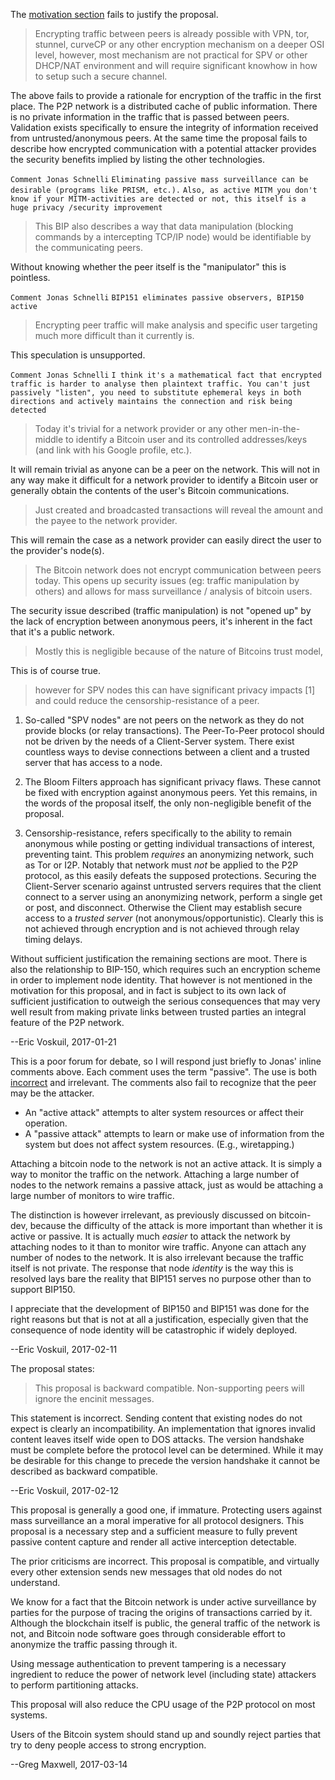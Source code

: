 The [motivation section](https://github.com/bitcoin/bips/blob/master/bip-0151.mediawiki#motivation) fails to justify the proposal.

> Encrypting traffic between peers is already possible with VPN, tor, stunnel, curveCP or any other encryption mechanism on a deeper OSI level, however, most mechanism are not practical for SPV or other DHCP/NAT environment and will require significant knowhow in how to setup such a secure channel.

The above fails to provide a rationale for encryption of the traffic in the first place. The P2P network is a distributed cache of public information. There is no private information in the traffic that is passed between peers. Validation exists specifically to ensure the integrity of information received from untrusted/anonymous peers. At the same time the proposal fails to describe how encrypted communication with a potential attacker provides the security benefits implied by listing the other technologies.

`Comment Jonas Schnelli`
`Eliminating passive mass surveillance can be desirable (programs like PRISM, etc.).`
`Also, as active MITM you don't know if your MITM-activities are detected or not, this itself is a huge privacy /security improvement`

> This BIP also describes a way that data manipulation (blocking commands by a intercepting TCP/IP node) would be identifiable by the communicating peers.

Without knowing whether the peer itself is the "manipulator" this is pointless.

`Comment Jonas Schnelli`
`BIP151 eliminates passive observers, BIP150 active`

> Encrypting peer traffic will make analysis and specific user targeting much more difficult than it currently is.

This speculation is unsupported.

`Comment Jonas Schnelli`
`I think it's a mathematical fact that encrypted traffic is harder to analyse then plaintext traffic. You can't just passively "listen", you need to substitute ephemeral keys in both directions and actively maintains the connection and risk being detected`

> Today it's trivial for a network provider or any other men-in-the-middle to identify a Bitcoin user and its controlled addresses/keys (and link with his Google profile, etc.).

It will remain trivial as anyone can be a peer on the network. This will not in any way make it difficult for a network provider to identify a Bitcoin user or generally obtain the contents of the user's Bitcoin communications.

> Just created and broadcasted transactions will reveal the amount and the payee to the network provider.

This will remain the case as a network provider can easily direct the user to the provider's node(s).

> The Bitcoin network does not encrypt communication between peers today. This opens up security issues (eg: traffic manipulation by others) and allows for mass surveillance / analysis of bitcoin users.

The security issue described (traffic manipulation) is not "opened up" by the lack of encryption between anonymous peers, it's inherent in the fact that it's a public network.

> Mostly this is negligible because of the nature of Bitcoins trust model,

This is of course true.

> however for SPV nodes this can have significant privacy impacts [1] and could reduce the censorship-resistance of a peer.

1. So-called "SPV nodes" are not peers on the network as they do not provide blocks (or relay transactions). The Peer-To-Peer protocol should not be driven by the needs of a Client-Server system. There exist countless ways to devise connections between a client and a trusted server that has access to a node.

2. The Bloom Filters approach has significant privacy flaws. These cannot be fixed with encryption against anonymous peers. Yet this remains, in the words of the proposal itself, the only non-negligible benefit of the proposal.

3. Censorship-resistance, refers specifically to the ability to remain anonymous while posting or getting individual transactions of interest, preventing taint. This problem *requires* an anonymizing network, such as Tor or I2P. Notably that network must *not* be applied to the P2P protocol, as this easily defeats the supposed protections. Securing the Client-Server scenario against untrusted servers requires that the client connect to a server using an anonymizing network, perform a single get or post, and disconnect. Otherwise the Client may establish secure access to a *trusted server* (not anonymous/opportunistic). Clearly this is not achieved through encryption and is not achieved through relay timing delays.

Without sufficient justification the remaining sections are moot. There is also the relationship to BIP-150, which requires such an encryption scheme in order to implement node identity. That however is not mentioned in the motivation for this proposal, and in fact is subject to its own lack of sufficient justification to outweigh the serious consequences that may very well result from making private links between trusted parties an integral feature of the P2P network.

--Eric Voskuil, 2017-01-21

This is a poor forum for debate, so I will respond just briefly to Jonas' inline comments above. Each comment uses the term "passive". The use is both [incorrect](https://en.wikipedia.org/wiki/Attack_(computing)) and irrelevant. The comments also fail to recognize that the peer may be the attacker.

* An "active attack" attempts to alter system resources or affect their operation.
* A "passive attack" attempts to learn or make use of information from the system but does not affect system resources. (E.g., wiretapping.)

Attaching a bitcoin node to the network is not an active attack. It is simply a way to monitor the traffic on the network. Attaching a large number of nodes to the network remains a passive attack, just as would be attaching a large number of monitors to wire traffic.

The distinction is however irrelevant, as previously discussed on bitcoin-dev, because the difficulty of the attack is more important than whether it is active or passive. It is actually much *easier* to attack the network by attaching nodes to it than to monitor wire traffic. Anyone can attach any number of nodes to the network. It is also irrelevant because the traffic itself is not private. The response that node *identity* is the way this is resolved lays bare the reality that BIP151 serves no purpose other than to support BIP150.

I appreciate that the development of BIP150 and BIP151 was done for the right reasons but that is not at all a justification, especially given that the consequence of node identity will be catastrophic if widely deployed.

--Eric Voskuil, 2017-02-11

The proposal states:

> This proposal is backward compatible. Non-supporting peers will ignore the encinit messages.

This statement is incorrect. Sending content that existing nodes do not expect is clearly an incompatibility. An implementation that ignores invalid content leaves itself wide open to DOS attacks. The version handshake must be complete before the protocol level can be determined. While it may be desirable for this change to precede the version handshake it cannot be described as backward compatible.

--Eric Voskuil, 2017-02-12


This proposal is generally a good one, if immature. Protecting
users against mass surveillance an a moral imperative for all protocol
designers. This proposal is a necessary step and a sufficient measure to
fully prevent passive content capture and render all active interception
detectable.

The prior criticisms are incorrect. This proposal is compatible, and 
virtually every other extension sends new messages that old nodes
do not understand. 

We know for a fact that the Bitcoin network is under active surveillance
by parties for the purpose of tracing the origins of transactions
carried by it. Although the blockchain itself is public, the
general traffic of the network is not, and Bitcoin node software
goes through considerable effort to anonymize the traffic passing through
it.

Using message authentication to prevent tampering is a necessary ingredient
to reduce the power of network level (including state) attackers to perform
partitioning attacks.

This proposal will also reduce the CPU usage of the P2P protocol on most
systems.

Users of the Bitcoin system should stand up and soundly reject parties that try to deny people access to strong encryption.

--Greg Maxwell, 2017-03-14